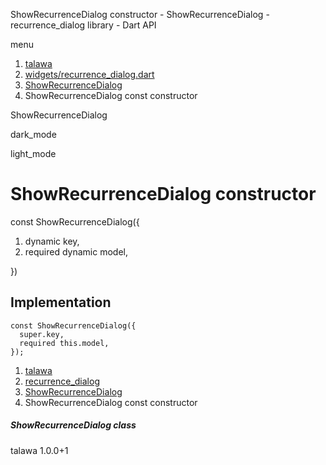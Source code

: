 




ShowRecurrenceDialog constructor - ShowRecurrenceDialog - recurrence\_dialog library - Dart API







menu

1. [talawa](../../index.html)
2. [widgets/recurrence\_dialog.dart](../../file-___home_harshil_Desktop_open-source_palisadoes_talawa_lib_widgets_recurrence_dialog/)
3. [ShowRecurrenceDialog](../../file-___home_harshil_Desktop_open-source_palisadoes_talawa_lib_widgets_recurrence_dialog/ShowRecurrenceDialog-class.html)
4. ShowRecurrenceDialog const constructor

ShowRecurrenceDialog


dark\_mode

light\_mode




# ShowRecurrenceDialog constructor


const
ShowRecurrenceDialog({

1. dynamic key,
2. required dynamic model,

})

## Implementation

```
const ShowRecurrenceDialog({
  super.key,
  required this.model,
});
```

 


1. [talawa](../../index.html)
2. [recurrence\_dialog](../../file-___home_harshil_Desktop_open-source_palisadoes_talawa_lib_widgets_recurrence_dialog/)
3. [ShowRecurrenceDialog](../../file-___home_harshil_Desktop_open-source_palisadoes_talawa_lib_widgets_recurrence_dialog/ShowRecurrenceDialog-class.html)
4. ShowRecurrenceDialog const constructor

##### ShowRecurrenceDialog class





talawa
1.0.0+1






